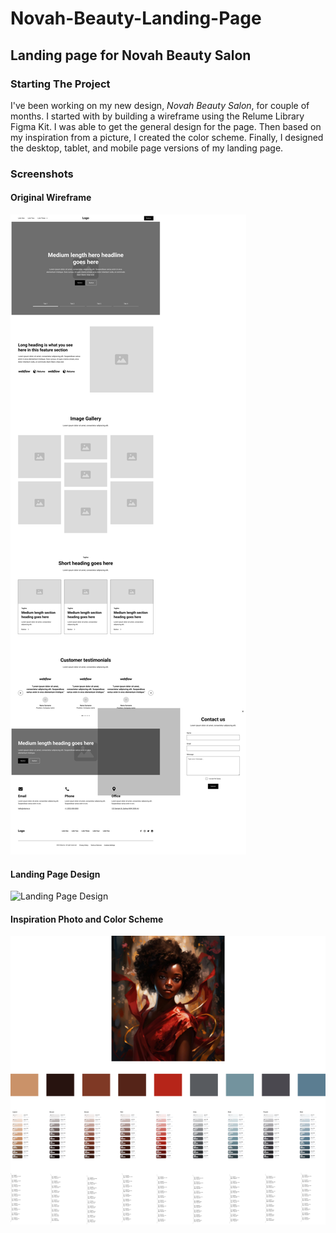 # Novah-Beauty-Landing-Page

## Landing page for Novah Beauty Salon
### Starting The Project
I've been working on my new design, _Novah Beauty Salon_, for couple of months. I started with by building a wireframe using the Relume Library Figma Kit. I was able to get the general design for the page. 
Then based on my inspiration from a picture, I created the color scheme. Finally, I designed the desktop, tablet, and mobile page versions of my landing page. 

### Screenshots
#### Original Wireframe
![Landing Page Wireframe](./images/Screenshots/NovahWireframe1.png)
#### Landing Page Design
![Landing Page Design](./images/Screenshots/NovahDesktopFigmaDesign-sidesmall.png)

#### Inspiration Photo and Color Scheme
![Inspiration Photo & Color Scheme](./images/Screenshots/NovahColorScheme.png)